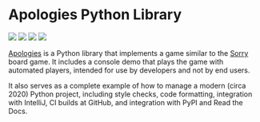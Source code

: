 # Apologies Python Library

![](https://img.shields.io/pypi/l/apologies.svg)
![](https://img.shields.io/pypi/wheel/apologies.svg)
![](https://img.shields.io/pypi/pyversions/apologies.svg)
![](https://github.com/pronovic/apologies/workflows/Test%20Suite/badge.svg)

[Apologies](https://gitub.com/pronovic/apologies) is a Python library that
implements a game similar to the [Sorry](https://en.wikipedia.org/wiki/Sorry!_(game)) board 
game.  It includes a console demo that plays the game with automated players,
intended for use by developers and not by end users.

It also serves as a complete example of how to manage a modern (circa 2020)
Python project, including style checks, code formatting, integration with
IntelliJ, CI builds at GitHub, and integration with PyPI and Read the Docs.
